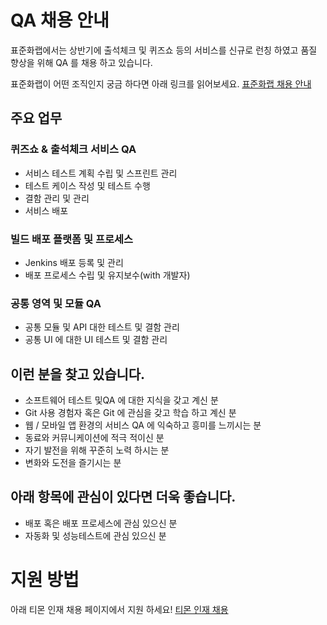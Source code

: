 # QA 채용 안내

표준화랩에서는 상반기에 출석체크 및 퀴즈쇼 등의 서비스를 신규로 런칭 하였고 품질 향상을 위해 QA 를 채용 하고 있습니다.


표준화랩이 어떤 조직인지 궁금 하다면 아래 링크를 읽어보세요.
[표준화랩 채용 안내](https://github.com/tmoncorp/recruit)


## 주요 업무

### 퀴즈쇼 & 출석체크 서비스 QA

* 서비스 테스트 계획 수립 및 스프린트 관리
* 테스트 케이스 작성 및 테스트 수행
* 결함 관리 및 관리
* 서비스 배포

### 빌드 배포 플랫폼 및 프로세스

* Jenkins 배포 등록 및 관리
* 배포 프로세스 수립 및 유지보수(with 개발자)

### 공통 영역 및 모듈 QA

* 공통 모듈 및 API 대한 테스트 및 결함 관리
* 공통 UI 에 대한 UI 테스트 및 결함 관리

## 이런 분을 찾고 있습니다.

- 소프트웨어 테스트 및QA 에 대한 지식을 갖고 계신 분
- Git 사용 경험자 혹은 Git 에 관심을 갖고 학습 하고 계신 분
- 웹 / 모바일 앱 환경의 서비스 QA 에 익숙하고 흥미를 느끼시는 분
- 동료와 커뮤니케이션에 적극 적이신 분
- 자기 발전을 위해 꾸준히 노력 하시는 분
- 변화와 도전을 즐기시는 분


## 아래 항목에 관심이 있다면 더욱 좋습니다.

- 배포 혹은 배포 프로세스에 관심 있으신 분
- 자동화 및 성능테스트에 관심 있으신 분

# 지원 방법

아래 티몬 인재 채용 페이지에서 지원 하세요!
[티몬 인재 채용](https://recruit.tmon.co.kr/recruit/detail/001/146089)
